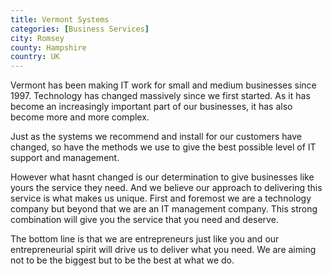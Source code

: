 ```yaml
---
title: Vermont Systems
categories: [Business Services]
city: Romsey
county: Hampshire
country: UK
---
```

Vermont has been making IT work for small and medium businesses since 1997. Technology has changed massively since we first started. As it has become an increasingly important part of our businesses, it has also become more and more complex.

Just as the systems we recommend and install for our customers have changed, so have the methods we use to give the best possible level of IT support and management.

However what hasnt changed is our determination to give businesses like yours the service they need. And we believe our approach to delivering this service is what makes us unique. First and foremost we are a technology company but beyond that we are an IT management company. This strong combination will give you the service that you need and deserve.

The bottom line is that we are entrepreneurs just like you and our entrepreneurial spirit will drive us to deliver what you need. We are aiming not to be the biggest but to be the best at what we do.
